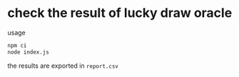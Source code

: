 # check the result of lucky draw oracle

usage

```bash
npm ci
node index.js
```

the results are exported in `report.csv`
